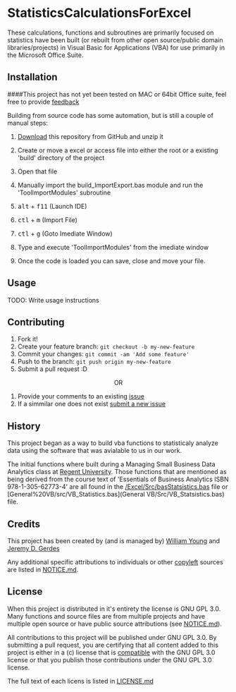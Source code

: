 # StatisticsCalculationsForExcel

These calculations, functions and subroutines are primarily focused on statistics have been built (or rebuilt from other open source/public domain libraries/projects) in Visual Basic for Applications (VBA) for use primarily in the Microsoft Office Suite. 

## Installation

####This project has not yet been tested on MAC or 64bit Office suite, feel free to provide [feedback](../../issues/new)

Building from source code has some automation, but is still a couple of manual steps:

1. [Download](../../archive/master.zip) this repository from GitHub and unzip it
2. Create or move a excel or access file into either the root or a existing 'build' directory of the project 
3. Open that file
3. Manually import the build_ImportExport.bas module and run the 'ToolImportModules' subroutine 

  1. <kbd>alt</kbd> + <kbd>f11</kbd> (Launch IDE)
  2. <kbd>ctl</kbd> + <kbd>m</kbd> (Import File)
  3. <kbd>ctl</kbd> + <kbd>g</kbd> (Goto Imediate Window)
  4. Type and execute 'ToolImportModules' from the imediate window

4. Once the code is loaded you can save, close and move your file.

## Usage

TODO: Write usage instructions

## Contributing

1. Fork it!
2. Create your feature branch: `git checkout -b my-new-feature`
3. Commit your changes: `git commit -am 'Add some feature'`
4. Push to the branch: `git push origin my-new-feature`
5. Submit a pull request :D

<p style="text-align: center;"> OR </p>

1. Provide your comments to an existing [issue](../../issues)
2. If a simmilar one does not exist [submit a new issue](../../issues/new)

## History

This project began as a way to build vba functions to statisticaly analyze data using the software that was avialable to us in our work.

The initial functions where built during a Managing Small Business Data Analytics class at [Regent University](www.regent.edu/). Those functions that are mentioned as being derived from the course text of 'Essentials of Business Analytics ISBN 978-1-305-62773-4' are all found in the [/Excel/Src/basStatsistics.bas](Excel/src/bas_Statistics.bas) file or [General%20VB/src/VB_Statistics.bas](General VB/Src/VB_Statsistics.bas) file.

## Credits

This project has been created by (and is managed by) [William Young](mailto:wmyoung708@gmail.com) and [Jeremy D. Gerdes](mailto:jeremy.gerdes@navy.mil) 

Any additional specific attributions to individuals or other [copyleft](https://copyleft.org/) sources are listed in [NOTICE.md](NOTICE.md).

## License

When this project is distributed in it's entirety the license is GNU GPL 3.0.  Many functions and source files are from multiple projects and have multiple open source or have public source attributions (see [NOTICE.md](NOTICE.md)).

All contributions to this project will be published under GNU GPL 3.0. By submitting a pull request, you are certifying that all content added to this project is either in a (c) license that is [compatible](https://www.gnu.org/licenses/license-list.en.html#GPLCompatibleLicenses) with the GNU GPL 3.0 license or that you publish those contributions under the GNU GPL 3.0 license.

The full text of each licens is listed in [LICENSE.md](LICENSE.md)
